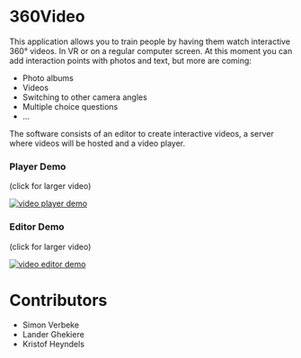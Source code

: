 # 360Video

This application allows you to train people by having them watch interactive 360° videos. In VR or on a regular computer screen. At this moment you can add interaction points with photos and text, but more are coming:
- Photo albums
- Videos
- Switching to other camera angles
- Multiple choice questions
- ...

The software consists of an editor to create interactive videos, a server where videos will be hosted and a video player.

### Player Demo
(click for larger video)

[![video player demo](https://thumbs.gfycat.com/PlasticValuableKronosaurus-size_restricted.gif)](https://gfycat.com/PlasticValuableKronosaurus)

### Editor Demo
(click for larger video)

[![video editor demo](https://thumbs.gfycat.com/ScratchyThoroughAsiaticmouflon-size_restricted.gif)](https://gfycat.com/ScratchyThoroughAsiaticmouflon)

# Contributors

- Simon Verbeke
- Lander Ghekiere
- Kristof Heyndels

